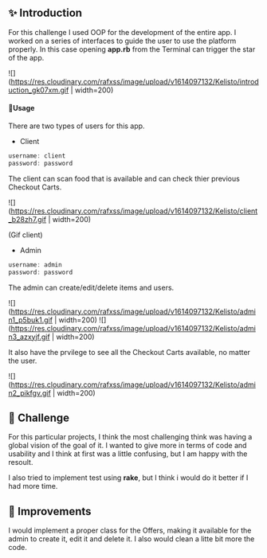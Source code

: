 ## ✨  Introduction

For this challenge I used OOP for the development of the entire app. I worked on a series of interfaces to guide the user to use the platform properly. In this case opening **app.rb** from the Terminal can trigger the star of the app.

![](https://res.cloudinary.com/rafxss/image/upload/v1614097132/Kelisto/introduction_gk07xm.gif | width=200)

#### 🚀Usage

There are two types of users for this app.

- Client

```js
username: client
password: password
```

The client can scan food that is available and can check thier previous Checkout Carts.

![](https://res.cloudinary.com/rafxss/image/upload/v1614097132/Kelisto/client_b28zh7.gif | width=200)

(Gif client)

- Admin

```js
username: admin
password: password
```

The admin can create/edit/delete items and users.

![](https://res.cloudinary.com/rafxss/image/upload/v1614097132/Kelisto/admin1_p5buk1.gif | width=200)
![](https://res.cloudinary.com/rafxss/image/upload/v1614097132/Kelisto/admin3_azxyjf.gif | width=200)


It also have the prvilege to see all the Checkout Carts available, no matter the user.

![](https://res.cloudinary.com/rafxss/image/upload/v1614097132/Kelisto/admin2_pikfgv.gif | width=200)


## 🥵 Challenge

For this particular projects, I think the most challenging think was having a global vision of the goal of it. I wanted to give more in terms of code and usability and I think at first was a little confusing, but I am happy with the resoult.

I also tried to implement test using **rake**, but I think i would do it better if I had more time.

## 🤘 Improvements

I would implement a proper class for the Offers, making it available for the admin to create it, edit it and delete it. I also would clean a litte bit more the code.
